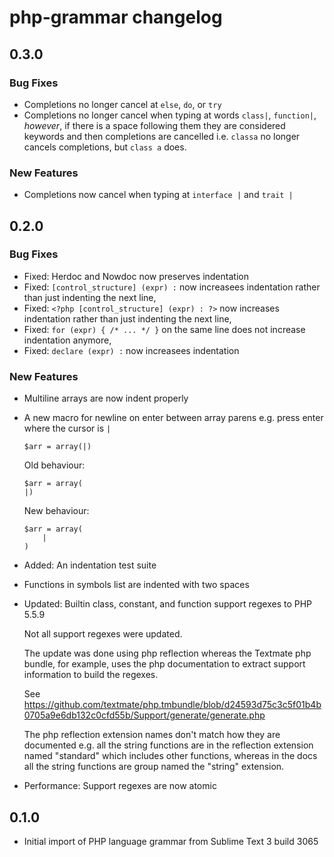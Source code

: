 # php-grammar changelog

## 0.3.0

### Bug Fixes

* Completions no longer cancel at `else`, `do`, or `try`
* Completions no longer cancel when typing at words `class|`, `function|`, *however*, if there is a space following them they are considered keywords and then completions are cancelled i.e. `classa` no longer cancels completions, but `class a` does.

### New Features

* Completions now cancel when typing at `interface |` and `trait |`

## 0.2.0

### Bug Fixes

* Fixed: Herdoc and Nowdoc now preserves indentation
* Fixed: `[control_structure] (expr) :` now increasees indentation rather than just indenting the next line,
* Fixed: `<?php [control_structure] (expr) : ?>` now increases indentation rather than just indenting the next line,
* Fixed: `for (expr) { /* ... */ }` on the same line does not increase indentation anymore,
* Fixed: `declare (expr) :` now increasees indentation

### New Features

* Multiline arrays are now indent properly
* A new macro for newline on enter between array parens e.g. press enter where the cursor is `|`

      $arr = array(|)

  Old behaviour:

      $arr = array(
      |)

  New behaviour:

      $arr = array(
          |
      )
* Added: An indentation test suite
* Functions in symbols list are indented with two spaces
* Updated: Builtin class, constant, and function support regexes to PHP 5.5.9

  Not all support regexes were updated.

  The update was done using php reflection whereas the Textmate php
  bundle, for example, uses the php documentation to extract support information
  to build the regexes.

  See https://github.com/textmate/php.tmbundle/blob/d24593d75c3c5f01b4b0705a9e6db132c0cfd55b/Support/generate/generate.php

  The php reflection extension names don't match how they are documented e.g.
  all the string functions are in the reflection extension named "standard"
  which includes other functions, whereas in the docs all the string functions
  are group named the "string" extension.
  
* Performance: Support regexes are now atomic

## 0.1.0

* Initial import of PHP language grammar from Sublime Text 3 build 3065
